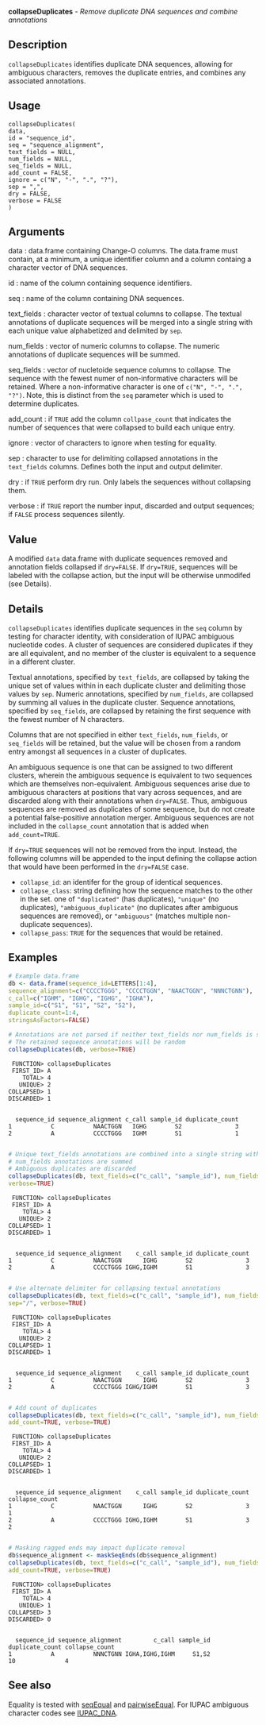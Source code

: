 **collapseDuplicates** - *Remove duplicate DNA sequences and combine annotations*

Description
--------------------

`collapseDuplicates` identifies duplicate DNA sequences, allowing for ambiguous 
characters, removes the duplicate entries, and combines any associated annotations.


Usage
--------------------
```
collapseDuplicates(
data,
id = "sequence_id",
seq = "sequence_alignment",
text_fields = NULL,
num_fields = NULL,
seq_fields = NULL,
add_count = FALSE,
ignore = c("N", "-", ".", "?"),
sep = ",",
dry = FALSE,
verbose = FALSE
)
```

Arguments
-------------------

data
:   data.frame containing Change-O columns. The data.frame 
must contain, at a minimum, a unique identifier column 
and a column containg a character vector of DNA sequences.

id
:   name of the column containing sequence identifiers.

seq
:   name of the column containing DNA sequences.

text_fields
:   character vector of textual columns to collapse. The textual 
annotations of duplicate sequences will be merged into a single 
string with each unique value alphabetized and delimited by 
`sep`.

num_fields
:   vector of numeric columns to collapse. The numeric annotations
of duplicate sequences will be summed.

seq_fields
:   vector of nucletoide sequence columns to collapse. The sequence 
with the fewest numer of non-informative characters will be 
retained. Where a non-informative character is one of 
`c("N", "-", ".", "?")`. Note, this is distinct from the 
`seq` parameter which is used to determine duplicates.

add_count
:   if `TRUE` add the column `collpase_count` that 
indicates the number of sequences that were collapsed to build 
each unique entry.

ignore
:   vector of characters to ignore when testing for equality.

sep
:   character to use for delimiting collapsed annotations in the 
`text_fields` columns. Defines both the input and output 
delimiter.

dry
:   if `TRUE` perform dry run. Only labels the sequences without 
collapsing them.

verbose
:   if `TRUE` report the number input, discarded and output 
sequences; if `FALSE` process sequences silently.




Value
-------------------

A modified `data` data.frame with duplicate sequences removed and 
annotation fields collapsed if `dry=FALSE`. If `dry=TRUE`, 
sequences will be labeled with the collapse action, but the input will be
otherwise unmodifed (see Details).


Details
-------------------

`collapseDuplicates` identifies duplicate sequences in the `seq` column by
testing for character identity, with consideration of IUPAC ambiguous nucleotide codes. 
A cluster of sequences are considered duplicates if they are all equivalent, and no 
member of the cluster is equivalent to a sequence in a different cluster. 

Textual annotations, specified by `text_fields`, are collapsed by taking the unique
set of values within in each duplicate cluster and delimiting those values by `sep`.
Numeric annotations, specified by `num_fields`, are collapsed by summing all values 
in the duplicate cluster. Sequence annotations, specified by `seq_fields`, are 
collapsed by retaining the first sequence with the fewest number of N characters.

Columns that are not specified in either `text_fields`, `num_fields`, or 
`seq_fields` will be retained, but the value will be chosen from a random entry 
amongst all sequences in a cluster of duplicates.

An ambiguous sequence is one that can be assigned to two different clusters, wherein
the ambiguous sequence is equivalent to two sequences which are themselves 
non-equivalent. Ambiguous sequences arise due to ambiguous characters at positions that
vary across sequences, and are discarded along with their annotations when `dry=FALSE`. 
Thus, ambiguous sequences are removed as duplicates of some sequence, but do not create a potential
false-positive annotation merger. Ambiguous sequences are not included in the 
`collapse_count` annotation that is added when `add_count=TRUE`.

If `dry=TRUE` sequences will not be removed from the input. Instead, the following columns
will be appended to the input defining the collapse action that would have been performed in the
`dry=FALSE` case.


+ `collapse_id`:     an identifer for the group of identical sequences.
+ `collapse_class`:  string defining how the sequence matches to the other in the set.
one of `"duplicated"` (has duplicates),
`"unique"` (no duplicates), `"ambiguous_duplicate"` 
(no duplicates after ambiguous sequences are removed), 
or `"ambiguous"` (matches multiple non-duplicate sequences).
+ `collapse_pass`:   `TRUE` for the sequences that would be retained.




Examples
-------------------

```R
# Example data.frame
db <- data.frame(sequence_id=LETTERS[1:4],
sequence_alignment=c("CCCCTGGG", "CCCCTGGN", "NAACTGGN", "NNNCTGNN"),
c_call=c("IGHM", "IGHG", "IGHG", "IGHA"),
sample_id=c("S1", "S1", "S2", "S2"),
duplicate_count=1:4,
stringsAsFactors=FALSE)

# Annotations are not parsed if neither text_fields nor num_fields is specified
# The retained sequence annotations will be random
collapseDuplicates(db, verbose=TRUE)

```


```
 FUNCTION> collapseDuplicates
 FIRST_ID> A
    TOTAL> 4
   UNIQUE> 2
COLLAPSED> 1
DISCARDED> 1


```


```
  sequence_id sequence_alignment c_call sample_id duplicate_count
1           C           NAACTGGN   IGHG        S2               3
2           A           CCCCTGGG   IGHM        S1               1

```


```R

# Unique text_fields annotations are combined into a single string with ","
# num_fields annotations are summed
# Ambiguous duplicates are discarded
collapseDuplicates(db, text_fields=c("c_call", "sample_id"), num_fields="duplicate_count", 
verbose=TRUE)

```


```
 FUNCTION> collapseDuplicates
 FIRST_ID> A
    TOTAL> 4
   UNIQUE> 2
COLLAPSED> 1
DISCARDED> 1


```


```
  sequence_id sequence_alignment    c_call sample_id duplicate_count
1           C           NAACTGGN      IGHG        S2               3
2           A           CCCCTGGG IGHG,IGHM        S1               3

```


```R

# Use alternate delimiter for collapsing textual annotations
collapseDuplicates(db, text_fields=c("c_call", "sample_id"), num_fields="duplicate_count", 
sep="/", verbose=TRUE)

```


```
 FUNCTION> collapseDuplicates
 FIRST_ID> A
    TOTAL> 4
   UNIQUE> 2
COLLAPSED> 1
DISCARDED> 1


```


```
  sequence_id sequence_alignment    c_call sample_id duplicate_count
1           C           NAACTGGN      IGHG        S2               3
2           A           CCCCTGGG IGHG/IGHM        S1               3

```


```R

# Add count of duplicates
collapseDuplicates(db, text_fields=c("c_call", "sample_id"), num_fields="duplicate_count", 
add_count=TRUE, verbose=TRUE)

```


```
 FUNCTION> collapseDuplicates
 FIRST_ID> A
    TOTAL> 4
   UNIQUE> 2
COLLAPSED> 1
DISCARDED> 1


```


```
  sequence_id sequence_alignment    c_call sample_id duplicate_count collapse_count
1           C           NAACTGGN      IGHG        S2               3              1
2           A           CCCCTGGG IGHG,IGHM        S1               3              2

```


```R

# Masking ragged ends may impact duplicate removal
db$sequence_alignment <- maskSeqEnds(db$sequence_alignment)
collapseDuplicates(db, text_fields=c("c_call", "sample_id"), num_fields="duplicate_count", 
add_count=TRUE, verbose=TRUE)
```


```
 FUNCTION> collapseDuplicates
 FIRST_ID> A
    TOTAL> 4
   UNIQUE> 1
COLLAPSED> 3
DISCARDED> 0


```


```
  sequence_id sequence_alignment         c_call sample_id duplicate_count collapse_count
1           A           NNNCTGNN IGHA,IGHG,IGHM     S1,S2              10              4

```



See also
-------------------

Equality is tested with [seqEqual](seqEqual.md) and [pairwiseEqual](pairwiseEqual.md). 
For IUPAC ambiguous character codes see [IUPAC_DNA](IUPAC_CODES.md).






